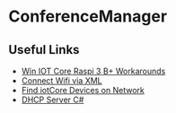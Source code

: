 # ConferenceManager



## Useful Links
* [Win IOT Core Raspi 3 B+ Workarounds](https://social.msdn.microsoft.com/Forums/en-US/64f33778-4c86-4460-9e4e-53348c73733e/raspberry-pi-3-b-windows-iot-core-boot-work-around?forum=WindowsIoT)
* [Connect Wifi via XML](https://docs.microsoft.com/en-us/windows/iot-core/connect-your-device/setupwifi)
* [Find iotCore Devices on Network](https://www.hackster.io/laserbrain/find-your-winiot-devices-d7eff5)
* [DHCP Server C#](https://github.com/sflanker/WinDHCP)

